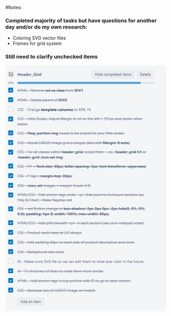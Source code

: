 #Notes:
### Completed majority of tasks but have questions for another day and/or do my own research:
  - Coloring SVG vector files
  - Frames for grid system

### Still need to clarify unchecked items

![](public/070820_todo.PNG)
